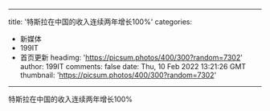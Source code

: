 
---
title: '特斯拉在中国的收入连续两年增长100%'
categories: 
 - 新媒体
 - 199IT
 - 首页更新
headimg: 'https://picsum.photos/400/300?random=7302'
author: 199IT
comments: false
date: Thu, 10 Feb 2022 13:21:26 GMT
thumbnail: 'https://picsum.photos/400/300?random=7302'
---

<div>   
特斯拉在中国的收入连续两年增长100%  
</div>
            
